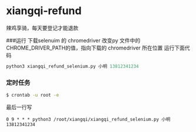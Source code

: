 # xiangqi-refund
辣鸡享骑，每天要登记才能退款

###运行
下载selenuim 的 chromedriver
改变py 文件中的CHROME_DRIVER_PATH的值，指向下载的 chromedriver 所在位置
运行下面代码
```python
python3 xiangqi_refund_selenium.py 小明 13812341234
```

### 定时任务
```bash
$ crontab -u root -e
```
最后一行写
```
0 9 * * * python3 /root/xiangqi/xiangqi_refund_selenium.py 小明 13812341234
```